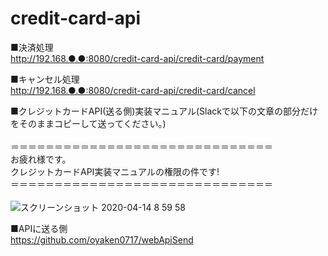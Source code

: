 # credit-card-api
■決済処理<br>
http://192.168.●.●:8080/credit-card-api/credit-card/payment

■キャンセル処理<br>
http://192.168.●.●:8080/credit-card-api/credit-card/cancel

■クレジットカードAPI(送る側)実装マニュアル(Slackで以下の文章の部分だけをそのままコピーして送ってください。)<br>
<br>
 ＝＝＝＝＝＝＝＝＝＝＝＝＝＝＝＝＝＝＝＝＝＝＝＝＝＝＝＝＝＝<br>
 お疲れ様です。<br>
 クレジットカードAPI実装マニュアルの権限の件です!<br>
 ＝＝＝＝＝＝＝＝＝＝＝＝＝＝＝＝＝＝＝＝＝＝＝＝＝＝＝＝＝＝<br>
 <br>
![スクリーンショット 2020-04-14 8 59 58](https://user-images.githubusercontent.com/46299780/79172118-c9f39280-7e2e-11ea-9ac7-2771d3d717da.png)

■APIに送る側<br>
https://github.com/oyaken0717/webApiSend
